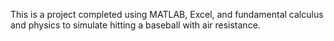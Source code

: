 This is a project completed using MATLAB, Excel, and fundamental calculus and physics to simulate hitting a baseball with air resistance.
